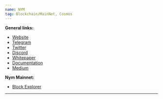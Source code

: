 ```yaml
---
name: NYM
tag: Blockchain/MainNet, Cosmos 
---
```


**General links:** 
- [Website](https://nymtech.net/) 
- [Telegram](https://t.me/nymchan) 
- [Twitter](https://twitter.com/nymproject) 
- [Discord](https://discord.gg/nym)
- [Whitepaper](https://nymtech.net/nym-whitepaper.pdf) 
- [Documentation](https://nymtech.net/docs/) 
- [Medium](https://blog.nymtech.net/) 

**Nym Mainnet:** 
- [Block Explorer](https://blocks.nymtech.net/)

***